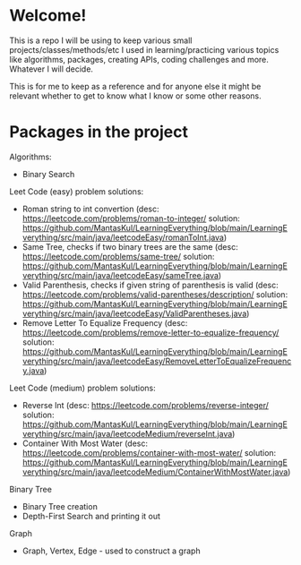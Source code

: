 # Welcome!

This is a repo I will be using to keep various small projects/classes/methods/etc I used in learning/practicing various topics like algorithms, packages, creating APIs, coding challenges and more. Whatever I will decide.

This is for me to keep as a reference and for anyone else it might be relevant whether to get to know what I know or some other reasons.

# Packages in the project

Algorithms:
- Binary Search

Leet Code (easy) problem solutions:
- Roman string to int convertion (desc: https://leetcode.com/problems/roman-to-integer/
solution: https://github.com/MantasKul/LearningEverything/blob/main/LearningEverything/src/main/java/leetcodeEasy/romanToInt.java)
- Same Tree, checks if two binary trees are the same (desc: https://leetcode.com/problems/same-tree/
solution: https://github.com/MantasKul/LearningEverything/blob/main/LearningEverything/src/main/java/leetcodeEasy/sameTree.java)
- Valid Parenthesis, checks if given string of parenthesis is valid (desc: https://leetcode.com/problems/valid-parentheses/description/ solution: https://github.com/MantasKul/LearningEverything/blob/main/LearningEverything/src/main/java/leetcodeEasy/ValidParentheses.java)
- Remove Letter To Equalize Frequency (desc: https://leetcode.com/problems/remove-letter-to-equalize-frequency/ solution: https://github.com/MantasKul/LearningEverything/blob/main/LearningEverything/src/main/java/leetcodeEasy/RemoveLetterToEqualizeFrequency.java)

Leet Code (medium) problem solutions:
- Reverse Int (desc: https://leetcode.com/problems/reverse-integer/
solution: https://github.com/MantasKul/LearningEverything/blob/main/LearningEverything/src/main/java/leetcodeMedium/reverseInt.java)
- Container With Most Water (desc: https://leetcode.com/problems/container-with-most-water/
solution: https://github.com/MantasKul/LearningEverything/blob/main/LearningEverything/src/main/java/leetcodeMedium/ContainerWithMostWater.java)

Binary Tree
- Binary Tree creation
- Depth-First Search and printing it out

Graph
- Graph, Vertex, Edge - used to construct a graph
